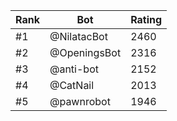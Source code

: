 Rank|Bot|Rating
---|---|---
#1|@NilatacBot|2460
#2|@OpeningsBot|2316
#3|@anti-bot|2152
#4|@CatNail|2013
#5|@pawnrobot|1946
